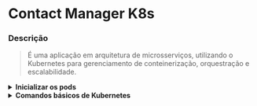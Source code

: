 # Contact Manager K8s

### Descrição
> É uma aplicação em arquitetura de microsserviços, utilizando o Kubernetes para gerenciamento de conteinerização, orquestração e escalabilidade.

<details>
  <summary><strong>Inicializar os pods</strong></summary>

  ### Criar o volume
  ```
  kubectl apply -f .\volumes
  ```
  
  ### Criar o Banco de Dados
  ```
  kubectl apply -f .\mssql\secret.yaml
  kubectl apply -f .\mssql
  ```
  
  ### Criar o RabbitMQ
  ```
  kubectl apply -f .\rabbitmq\secret.yaml
  kubectl apply -f .\rabbitmq
  ```
  
  ### Criar os Microserviços
  ```
  kubectl apply -f .\api-gateway\services
  ```
  
  ### Criar a API Gateway
  ```
  kubectl apply -f .\api-gateway
  ```
</details>

<details>
  <summary><strong>Comandos básicos de Kubernetes</strong></summary>

  ### Visualizar
  ```
  kubectl get secrets

  kubectl get pods,deployment,svc
  
  kubectl get deployment,svc -l app=contact-api
  
  kubectl describe deployment/api-gateway
  
  kubectl logs pods/contact-persistence-9b887cd7d-htr5r --tail=50
  ```
  
  ### Interação
  ```
  kubectl apply -f deployment.yaml
  
  kubectl delete deployment/api-gateway
  
  kubectl delete deployment,svc -l app=contact-api

  kubectl delete configmaps --all
  
  # Editar sem rebuildar a imagem
  kubectl edit configmap api-gateway-config
  
  kubectl rollout restart deployment api-gateway
  ```
</details>

